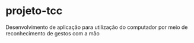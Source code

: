 # projeto-tcc
Desenvolvimento de aplicação para utilização do computador por meio de reconhecimento de gestos com a mão
